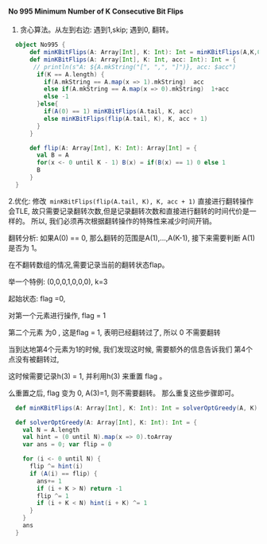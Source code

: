 #### No 995 Minimum Number of K Consecutive Bit Flips
1. 贪心算法。从左到右边: 遇到1,skip; 遇到0, 翻转。

```Scala
  object No995 {
      def minKBitFlips(A: Array[Int], K: Int): Int = minKBitFlips(A,K,0)
      def minKBitFlips(A: Array[Int], K: Int, acc: Int): Int = {
       // println(s"A: ${A.mkString("[", ",", "]")}, acc: $acc")
        if(K == A.length) {
          if(A.mkString == A.map(x => 1).mkString)  acc
          else if(A.mkString == A.map(x => 0).mkString)  1+acc
          else -1
        }else{
          if(A(0) == 1) minKBitFlips(A.tail, K, acc)
          else minKBitFlips(flip(A.tail, K), K, acc + 1)
        }
      }

      def flip(A: Array[Int], K: Int): Array[Int] = {
        val B = A
        for(x <- 0 until K - 1) B(x) = if(B(x) == 1) 0 else 1
        B
      }
  }
```

2.优化: 修改` minKBitFlips(flip(A.tail, K), K, acc + 1)`  直接进行翻转操作会TLE, 故只需要记录翻转次数,但是记录翻转次数和直接进行翻转的时间代价是一样的。
所以, 我们必须再次根据翻转操作的特殊性来减少时间开销。

翻转分析: 如果A(0) == 0, 那么翻转的范围是A(1),...,A(K-1),
接下来需要判断 A(1) 是否为 1。

在不翻转数组的情况,需要记录当前的翻转状态flap。

举一个特例: (0,0,0,1,0,0,0), k=3

起始状态: flag =0,

对第一个元素进行操作, flag = 1

第二个元素 为0 , 这是flag = 1, 表明已经翻转过了, 所以 0 不需要翻转

当到达地第4个元素为1的时候, 我们发现这时候, 需要额外的信息告诉我们 第4个点没有被翻转过,

这时候需要记录h(3) = 1, 并利用h(3) 来重置 flag 。

么重置之后, flag 变为 0, A(3)=1, 则不需要翻转。 那么重复这些步骤即可。

```Scala
  def minKBitFlips(A: Array[Int], K: Int): Int = solverOptGreedy(A, K)

  def solverOptGreedy(A: Array[Int], K: Int): Int = {
    val N = A.length
    val hint = (0 until N).map(x => 0).toArray
    var ans = 0; var flip = 0

    for (i <- 0 until N) {
      flip ^= hint(i)
      if (A(i) == flip) {
        ans+= 1
        if (i + K > N) return -1
        flip ^= 1
        if (i + K < N) hint(i + K) ^= 1
      }
    }
    ans
  }
```


